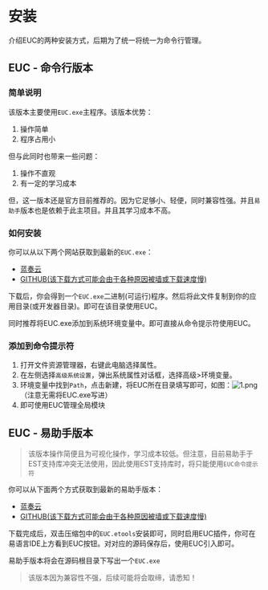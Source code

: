 # 安装

介绍EUC的两种安装方式，后期为了统一将统一为命令行管理。

## EUC - 命令行版本

### 简单说明

该版本主要使用`EUC.exe`主程序。该版本优势：

1. 操作简单
2. 程序占用小

但与此同时也带来一些问题：

1. 操作不直观
2. 有一定的学习成本

但，这一版本还是官方目前推荐的。因为它足够小、轻便，同时兼容性强。并且`易助手`版本也是依赖于此主项目。并且其学习成本不高。

### 如何安装

你可以从以下两个网站获取到最新的`EUC.exe`：

* [蓝奏云](https://www.lanzous.com/b00z7uwqb)
* [GITHUB(该下载方式可能会由于各种原因被墙或下载速度慢)](/)

下载后，你会得到一个`EUC.exe`二进制(可运行)程序。然后将此文件复制到你的应用目录(或开发器目录)。即可在该目录使用EUC。

同时推荐将EUC.exe添加到系统环境变量中。即可直接从命令提示符使用EUC。

### 添加到命令提示符

1. 打开文件资源管理器，右键此电脑选择属性。
2. 在左侧选择`高级系统设置`，弹出系统属性对话框，选择高级>环境变量。
3. 环境变量中找到`Path`，点击新建，将EUC所在目录填写即可，如图：![1.png](https://i.loli.net/2020/02/22/n9PRGblBsU8kmgK.png)（注意无需将EUC.exe写进）
4. 即可使用EUC管理全局模块

## EUC - 易助手版本

>该版本操作简便且为可视化操作，学习成本较低。但注意，目前易助手于EST支持库冲突无法使用，因此使用EST支持库时，将只能使用`EUC命令提示符`

你可以从下面两个方式获取到最新的易助手版本：

* [蓝奏云](https://www.lanzous.com/b00z7uwqb)
* [GITHUB(该下载方式可能会由于各种原因被墙或下载速度慢)](/)

下载完成后，双击压缩包中的`EUC.etools`安装即可，同时启用EUC插件，你可在易语言IDE上方看到EUC按钮。对对应的源码保存后，使用EUC引入即可。

<Note type="warning">

易助手版本将会在源码根目录下写出一个`EUC.exe`

</Note>

>该版本因为兼容性不强，后续可能将会取缔，请悉知！
